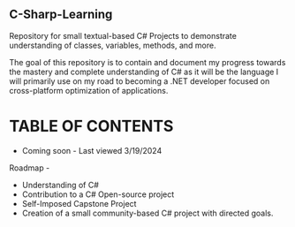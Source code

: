 ## C-Sharp-Learning
Repository for small textual-based C# Projects to demonstrate understanding of classes, variables, methods, and more.


The goal of this repository is to contain and document my progress towards the mastery and complete understanding of C# as it will be the language I will primarily use on my road to becoming a .NET developer focused on cross-platform optimization of applications.

# TABLE OF CONTENTS 
- Coming soon - Last viewed 3/19/2024


Roadmap - 
- Understanding of C#
- Contribution to a C# Open-source project
- Self-Imposed Capstone Project
- Creation of a small community-based C# project with directed goals.
